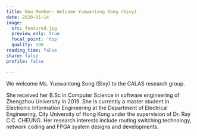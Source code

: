 ```yaml
---
title: New Member- Welcome Yuewantong Song (Sivy)
date: 2020-01-14
image:
  src: featured.jpg
  preview_only: true
  focal_point: 'top'
  quality: 100
reading_time: false
share: false
profile: false

---
```

We welcome Ms. Yuewantong Song (Sivy) to the CALAS research group.
<!--more-->
She received her B.Sc in Computer Science in software engineering of Zhengzhou University in 2019. She is currently a master student in Electronic Information Engineering at the Department of Electrical Engineering, City University of Hong Kong under the supervision of Dr. Ray C.C. CHEUNG. Her research interests include routing switching technology, network coding and FPGA system designs and developments.
